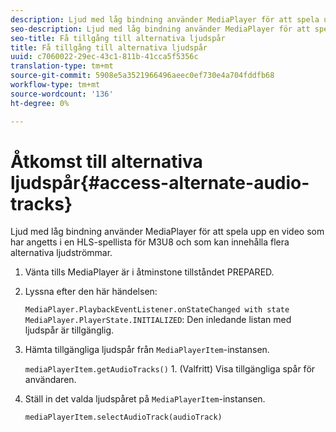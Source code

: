 ```yaml
---
description: Ljud med låg bindning använder MediaPlayer för att spela upp en video som har angetts i en HLS-spellista för M3U8 och som kan innehålla flera alternativa ljudströmmar.
seo-description: Ljud med låg bindning använder MediaPlayer för att spela upp en video som har angetts i en HLS-spellista för M3U8 och som kan innehålla flera alternativa ljudströmmar.
seo-title: Få tillgång till alternativa ljudspår
title: Få tillgång till alternativa ljudspår
uuid: c7060022-29ec-43c1-811b-41cca5f5356c
translation-type: tm+mt
source-git-commit: 5908e5a3521966496aeec0ef730e4a704fddfb68
workflow-type: tm+mt
source-wordcount: '136'
ht-degree: 0%

---
```



# Åtkomst till alternativa ljudspår{#access-alternate-audio-tracks}

Ljud med låg bindning använder MediaPlayer för att spela upp en video som har angetts i en HLS-spellista för M3U8 och som kan innehålla flera alternativa ljudströmmar.

1. Vänta tills MediaPlayer är i åtminstone tillståndet PREPARED.
1. Lyssna efter den här händelsen:

   `MediaPlayer.PlaybackEventListener.onStateChanged with state MediaPlayer.PlayerState.INITIALIZED`: Den inledande listan med ljudspår är tillgänglig.

1. Hämta tillgängliga ljudspår från `MediaPlayerItem`-instansen.

   `mediaPlayerItem.getAudioTracks()` 1. (Valfritt) Visa tillgängliga spår för användaren.
1. Ställ in det valda ljudspåret på `MediaPlayerItem`-instansen.

   `mediaPlayerItem.selectAudioTrack(audioTrack)`